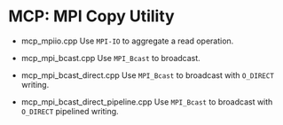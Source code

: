 # MCP: MPI Copy Utility

- mcp_mpiio.cpp
Use `MPI-IO` to aggregate a read operation.

- mcp_mpi_bcast.cpp
Use `MPI_Bcast` to broadcast.

- mcp_mpi_bcast_direct.cpp
Use `MPI_Bcast` to broadcast with `O_DIRECT` writing.

- mcp_mpi_bcast_direct_pipeline.cpp
Use `MPI_Bcast` to broadcast with `O_DIRECT` pipelined writing.
